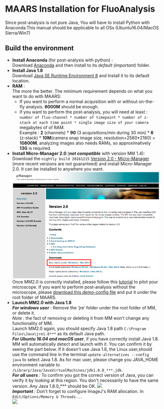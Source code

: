 # MAARS Installation for FluoAnalysis
Since post-analysis is not pure Java, You will have to install Python with Anaconda.This manual should be applicable to all OSs (Ubuntu16.04/MacOS Sierra/Win7)

## Build the environment
* **Install Anaconda** (for post-analysis with python) :  
Download [Anaconda][] and then install to its _default (important)_ folder.
* **Install Java 1.8**  
	Download [Java SE Runtime Environment 8][] and Install it to its default location.  
* **RAM** :  
The more the better. The minimum requirement depends on what you want to do with MAARS:
	* If you want to perform a normal acquisition with or without on-the-fly analysis. **6000M** should be enough.
	* if you want to perform the post-analysis, you will need at least : `number of fluo-channel * number of timepoint * number of z-stack at each time point * single image size of your camera` megabytes of of RAM.  
Example : **2** (channels)  * **90** (3 acquisitions/min during 30 min) * **6** (z-stack) * **10M**(camera snap image size, resolution=2560*2160) = **10800M**, analyzing images also needs RAMs, so approximatively **13G** is required.
* **Install Micro-Manager 2.0** (_**not compatible**_ with version MM 1.4):  
Download the `nightly build 20161215` [Version 2.0 - Micro-Manager][]  (more recent versions are not guaranteed) and install Micro-Manager 2.0. It can be installed to anywhere you want.  
![MM download page][image1]  
Once MM2.0 is correctly installed, please follow this [tutorial][] to pilot your microscope. If you want to perform post-analysis without the microscope, please [download this demo-config file][] and put it under the root folder of MAARS.
* **Launch MM2.0 with Java 1.8**  
_**For windows user** :_ Remove the ‘jre’ folder under the root folder of MM, or delete it.  
_Note :_ the fact of removing or deleting it from MM won’t change any functionality of MM.  
Launch MM2.0 again, you should specify Java 1.8 path `C:\Program Files\Java\jre1.8***` as its default Java path.  
_**For Ubuntu 16.04 and macOS user**_, if you have correctly install Java 1.8. MM will automatically detect and launch with it. You can confirm it by seeing the part below. If it doesn't use Java 1.8, the Linux user,should use the command line in the terminal `update-alternatives --config java` to select Java 1.8. As for mac user, please change you JAVA_HOME environment variable to `/Library/Java/JavaVirtualMachines/jdk1.8.0_***.jdk`.  
_**For all users** :_ To confirm you got the correct version of Java, you can verify it by looking at this region. You don't necessarily to have the same version. Any Java 1.8.0_*** should be OK.
![][image2]  
_**Important** :_ Don't forget to configure ImageJ's RAM allocation. In `Edit/Options/Memory & Threads...`  
![][image3]


[Anaconda]: https://www.continuum.io/downloads
[Version 2.0 - Micro-Manager]: https://micro-manager.org/wiki/Version_2.0
[Java SE Runtime Environment 8]: http://www.oracle.com/technetwork/java/javase/downloads/jre8-downloads-2133155.html
[tutorial]: https://micro-manager.org/wiki/Micro-Manager_Configuration_Guide
[download this demo-config file]: https://raw.githubusercontent.com/micro-manager/micro-manager/master/bindist/any-platform/MMConfig_demo.cfg
[download_maars]: https://github.com/bnoi/MAARS/releases/tag/v1.0.0
[image1]: images/Micro-Manager_download_page.png "Micro-Manager version 2.0 download page"
[image2]: images/imagej_java8.png
[image3]: images/configure_ram_imagej.png
[image4]: images/unzip.png
